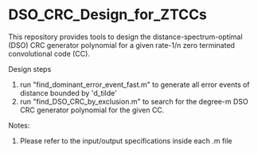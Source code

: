 # DSO_CRC_Design_for_ZTCCs
This repository provides tools to design the distance-spectrum-optimal (DSO) CRC generator polynomial for a given rate-1/n zero terminated convolutional code (CC).

Design steps
  1. run "find_dominant_error_event_fast.m" to generate all error events of distance bounded by 'd_tilde'
  2. run "find_DSO_CRC_by_exclusion.m" to search for the degree-m DSO CRC generator polynomial for the given CC.
 
Notes:
  1. Please refer to the input/output specifications inside each .m file
  
